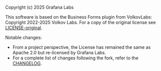 Copyright (c) 2025 Grafana Labs

This software is based on the Business Forms plugin from VolkovLabs: Copyright 2022-2025 Volkov Labs. For a copy of the original license see [LICENSE-original](LICENSE-original).

Notable changes:
- From a project perspective, the License has remained the same as Apache 2.0 but re-licensed by Grafana Labs.
- For a complete list of changes following the fork, refer to the [CHANGELOG](CHANGELOG.md).
